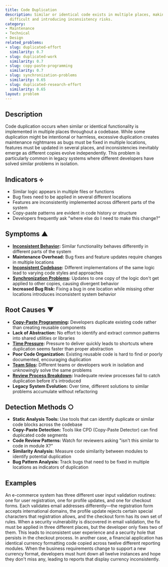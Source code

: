 ```yaml
---
title: Code Duplication
description: Similar or identical code exists in multiple places, making maintenance
  difficult and introducing inconsistency risks.
category:
- Maintenance
- Technical
- Design
related_problems:
- slug: duplicated-effort
  similarity: 0.7
- slug: duplicated-work
  similarity: 0.7
- slug: copy-paste-programming
  similarity: 0.7
- slug: synchronization-problems
  similarity: 0.65
- slug: duplicated-research-effort
  similarity: 0.65
layout: problem
---
```


## Description

Code duplication occurs when similar or identical functionality is implemented in multiple places throughout a codebase. While some duplication might be intentional or harmless, excessive duplication creates maintenance nightmares as bugs must be fixed in multiple locations, features must be updated in several places, and inconsistencies inevitably emerge as different copies evolve independently. This problem is particularly common in legacy systems where different developers have solved similar problems in isolation.

## Indicators ⟡
- Similar logic appears in multiple files or functions
- Bug fixes need to be applied in several different locations
- Features are inconsistently implemented across different parts of the system
- Copy-paste patterns are evident in code history or structure
- Developers frequently ask "where else do I need to make this change?"

## Symptoms ▲
- **[Inconsistent Behavior](inconsistent-behavior.md):** Similar functionality behaves differently in different parts of the system
- **Maintenance Overhead:** Bug fixes and feature updates require changes in multiple locations
- **[Inconsistent Codebase](inconsistent-codebase.md):** Different implementations of the same logic lead to varying code styles and approaches
- **[Synchronization Problems](synchronization-problems.md):** Updates to one copy of the logic don't get applied to other copies, causing divergent behavior
- **Increased Bug Risk:** Fixing a bug in one location while missing other locations introduces inconsistent system behavior

## Root Causes ▼
- **[Copy-Paste Programming](copy-paste-programming.md):** Developers duplicate existing code rather than creating reusable components
- **Lack of Abstraction:** No effort to identify and extract common patterns into shared utilities or libraries
- **[Time Pressure](time-pressure.md):** Pressure to deliver quickly leads to shortcuts where duplication seems faster than proper abstraction
- **Poor Code Organization:** Existing reusable code is hard to find or poorly documented, encouraging duplication
- **[Team Silos](team-silos.md):** Different teams or developers work in isolation and unknowingly solve the same problems
- **[Review Process Breakdown](review-process-breakdown.md):** Inadequate review processes fail to catch duplication before it's introduced
- **Legacy System Evolution:** Over time, different solutions to similar problems accumulate without refactoring

## Detection Methods ○
- **Static Analysis Tools:** Use tools that can identify duplicate or similar code blocks across the codebase
- **Copy-Paste Detection:** Tools like CPD (Copy-Paste Detector) can find duplicated code segments
- **Code Review Patterns:** Watch for reviewers asking "isn't this similar to code in module X?"
- **Similarity Analysis:** Measure code similarity between modules to identify potential duplication
- **Bug Pattern Analysis:** Track bugs that need to be fixed in multiple locations as indicators of duplication

## Examples

An e-commerce system has three different user input validation routines: one for user registration, one for profile updates, and one for checkout forms. Each validates email addresses differently—the registration form accepts international domains, the profile update rejects certain special characters that registration allows, and the checkout form has its own set of rules. When a security vulnerability is discovered in email validation, the fix must be applied in three different places, but the developer only fixes two of them. This leads to inconsistent user experience and a security hole that persists in the checkout process. In another case, a financial application has identical currency formatting code copied across twelve different reporting modules. When the business requirements change to support a new currency format, developers must hunt down all twelve instances and hope they don't miss any, leading to reports that display currency inconsistently.